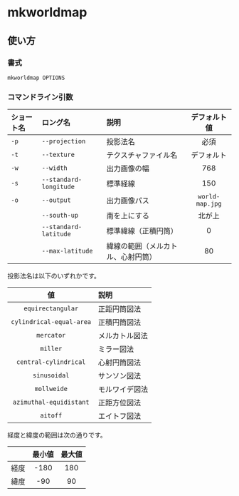 # mkworldmap

## 使い方
### 書式
```console
mkworldmap OPTIONS
```

### コマンドライン引数

| ショート名 | ロング名 | 説明 | デフォルト値 |
|:-|:-|:-|:-:|
| `-p` | `--projection` | 投影法名 | 必須  |
| `-t` | `--texture` | テクスチャファイル名 | デフォルト |
| `-w` | `--width` | 出力画像の幅 | 768 |
| `-s` | `--standard-longitude` | 標準経線 | 150 |
| `-o` | `--output` | 出力画像パス | `world-map.jpg` |
| | `--south-up` | 南を上にする | 北が上 |
| | `--standard-latitude` | 標準緯線（正積円筒） | 0 |
| | `--max-latitude` | 緯線の範囲（メルカトル、心射円筒） | 80 |

投影法名は以下のいずれかです。

| 値 | 説明 |
|:-:|:-|
| `equirectangular` | 正距円筒図法 |
| `cylindrical-equal-area` | 正積円筒図法 |
| `mercator` | メルカトル図法 |
| `miller` | ミラー図法 |
| `central-cylindrical` | 心射円筒図法 |
| `sinusoidal` | サンソン図法 |
| `mollweide` | モルワイデ図法 |
| `azimuthal-equidistant` | 正距方位図法 |
| `aitoff` | エイトフ図法 |

経度と緯度の範囲は次の通りです。

| | 最小値 | 最大値 |
|:-:|:-:|:-:|
| 経度 | -180 | 180 |
| 緯度 | -90 | 90 |
